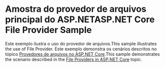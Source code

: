 # <a name="aspnet-core-file-provider-sample"></a><span data-ttu-id="7d3a4-101">Amostra do provedor de arquivos principal do ASP.NET</span><span class="sxs-lookup"><span data-stu-id="7d3a4-101">ASP.NET Core File Provider Sample</span></span>

<span data-ttu-id="7d3a4-102">Este exemplo ilustra o uso do provedor de arquivos.</span><span class="sxs-lookup"><span data-stu-id="7d3a4-102">This sample illustrates the use of File Provider.</span></span> <span data-ttu-id="7d3a4-103">Este exemplo demonstra os cenários descritos no tópico [Provedores de arquivos no ASP.NET Core](https://docs.microsoft.com/aspnet/core/fundamentals/file-providers).</span><span class="sxs-lookup"><span data-stu-id="7d3a4-103">This sample demonstrates the scenario described in the [File Providers in ASP.NET Core](https://docs.microsoft.com/aspnet/core/fundamentals/file-providers) topic.</span></span>
